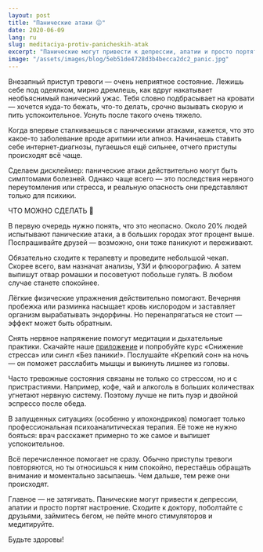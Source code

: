 ```yaml
---
layout: post
title: "Панические атаки 😖"
date: 2020-06-09
lang: ru
slug: meditaciya-protiv-panicheskih-atak
excerpt: "Панические могут привести к депрессии, апатии и просто портят настроение. Что сделать, чтобы они не портили жизнь?"
image: "/assets/images/blog/5eb51de4728d3b4becca2dc2_panic.jpg"
---
```


<p>Внезапный приступ тревоги — очень неприятное состояние. Лежишь себе под одеялком, мирно дремлешь, как вдруг накатывает необъяснимый панический ужас. Тебя словно подбрасывает на кровати — хочется куда-то бежать, что-то делать, срочно вызывать скорую и пить успокоительное. Уснуть после такого очень тяжело.</p><p>Когда впервые сталкиваешься с паническими атаками, кажется, что это какое-то заболевание вроде аритмии или апноэ. Начинаешь ставить себе интернет-диагнозы, пугаешься ещё сильнее, отчего приступы происходят всё чаще.</p><p>Сделаем дисклеймер: панические атаки действительно могут быть симптомами болезней. Однако чаще всего — это последствия нервного переутомления или стресса, и реальную опасность они представляют только для психики.</p><p>ЧТО МОЖНО СДЕЛАТЬ 😬</p><p>В первую очередь нужно понять, что это неопасно. Около 20% людей испытывают панические атаки, а в больших городах этот процент выше. Поспрашивайте друзей — возможно, они тоже паникуют и переживают.</p><p>Обязательно сходите к терапевту и проведите небольшой чекап. Скорее всего, вам назначат анализы, УЗИ и флюорографию. А затем выпишут отвар ромашки и посоветуют побольше гулять. В любом случае станете спокойнее.</p><p>Лёгкие физические упражнения действительно помогают. Вечерняя пробежка или разминка насыщает кровь кислородом и заставляет организм вырабатывать эндорфины. Но перенапрягаться не стоит — эффект может быть обратным.</p><p>Снять нервное напряжение помогут медитации и дыхательные практики. Скачайте наше <a href="https://itunes.apple.com/us/app/практика-медитации-на-русском/id1467786415" target="_blank">приложение</a> и попробуйте курс «Снижение стресса» или сингл «Без паники!». Послушайте «Крепкий сон» на ночь — он поможет расслабить мышцы и выкинуть лишнее из головы.</p><p>Часто тревожные состояния связаны не только со стрессом, но и с пристрастиями. Например, кофе, чай и алкоголь в больших количествах угнетают нервную систему. Поэтому лучше не пить пуэр и двойной эспрессо после обеда.</p><p>В запущенных ситуациях (особенно у ипохондриков) помогает только профессиональная психоаналитическая терапия. Её тоже не нужно бояться: врач расскажет примерно то же самое и выпишет успокоительное.</p><p>Всё перечисленное помогает не сразу. Обычно приступы тревоги повторяются, но ты относишься к ним спокойно, перестаёшь обращать внимание и моментально засыпаешь. Чем дальше, тем реже они происходят.</p><p>Главное — не затягивать. Панические могут привести к депрессии, апатии и просто портят настроение. Сходите к доктору, поболтайте с друзьями, займитесь бегом, не пейте много стимуляторов и медитируйте.</p><p>Будьте здоровы! </p>